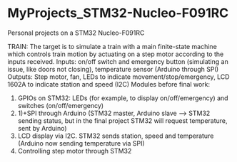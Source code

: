 # MyProjects_STM32-Nucleo-F091RC
Personal projects on a STM32 Nucleo-F091RC

TRAIN:
The target is to simulate a train with a main finite-state machine which controls train motion by actuating on a step motor according to the inputs received.
Inputs: on/off switch and emergency button (simulating an issue, like doors not closing), temperature sensor (Arduino through SPI)
Outputs: Step motor, fan, LEDs to indicate movement/stop/emergency, LCD 1602A to indicate station and speed (I2C)
Modules before final work: 
1) GPIOs on STM32: LEDs (for example, to display on/off/emergency) and switches (on/off/emergency)
2) 1)+SPI through Arduino (STM32 master, Arduino slave --> STM32 sending status, but in the final project STM32 will request temperature, sent by Arduino)
3) LCD display via I2C. STM32 sends station, speed and temperature (Arduino now sending temperature via SPI)
4) Controlling step motor through STM32

